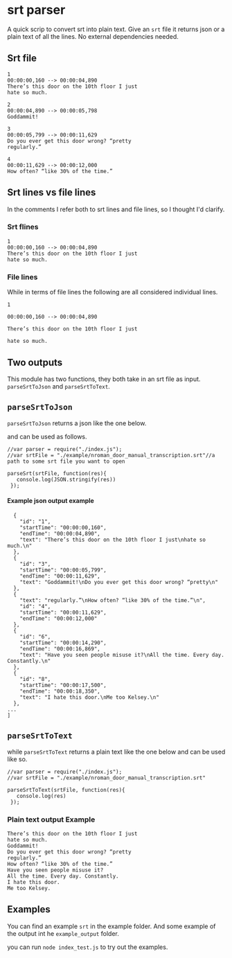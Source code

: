# srt parser
A quick scrip to convert srt into plain text.
Give an `srt` file it returns json or a plain text of all the lines.
No external dependencies needed.


## Srt file
```srt
1
00:00:00,160 --> 00:00:04,890
There’s this door on the 10th floor I just
hate so much.

2
00:00:04,890 --> 00:00:05,798
Goddammit!

3
00:00:05,799 --> 00:00:11,629
Do you ever get this door wrong? “pretty
regularly.”

4
00:00:11,629 --> 00:00:12,000
How often? “like 30% of the time.”
```

## Srt lines vs file lines
In the comments I refer both to srt lines and file lines, so I thought I'd clarify.

### Srt flines
```
1
00:00:00,160 --> 00:00:04,890
There’s this door on the 10th floor I just
hate so much.
```

### File lines
While in terms of file lines the following are all considered individual lines.
```
1
```

```
00:00:00,160 --> 00:00:04,890
```

```
There’s this door on the 10th floor I just
```

```
hate so much.
```

## Two outputs
This module has two functions, they both take in an srt file as input.
`parseSrtToJson` and `parseSrtToText`.

## `parseSrtToJson`
`parseSrtToJson` returns a json like the one below.

and can be used as follows.
```
//var parser = require("./index.js");
//var srtFile = "./example/nroman_door_manual_transcription.srt"//a path to some srt file you want to open

parseSrt(srtFile, function(res){
   console.log(JSON.stringify(res))
 });
```


#### Example json output example

```
  {
    "id": "1",
    "startTime": "00:00:00,160",
    "endTime": "00:00:04,890",
    "text": "There’s this door on the 10th floor I just\nhate so much.\n"
  },
  {
    "id": "3",
    "startTime": "00:00:05,799",
    "endTime": "00:00:11,629",
    "text": "Goddammit!\nDo you ever get this door wrong? “pretty\n"
  },
  {
    "text": "regularly.”\nHow often? “like 30% of the time.”\n",
    "id": "4",
    "startTime": "00:00:11,629",
    "endTime": "00:00:12,000"
  },
  {
    "id": "6",
    "startTime": "00:00:14,290",
    "endTime": "00:00:16,869",
    "text": "Have you seen people misuse it?\nAll the time. Every day. Constantly.\n"
  },
  {
    "id": "8",
    "startTime": "00:00:17,500",
    "endTime": "00:00:18,350",
    "text": "I hate this door.\nMe too Kelsey.\n"
  },
...
]
```

## `parseSrtToText`

while `parseSrtToText` returns a plain text like the one below and can be used like so.

```
//var parser = require("./index.js");
//var srtFile = "./example/nroman_door_manual_transcription.srt"

parseSrtToText(srtFile, function(res){
   console.log(res)
 });
```

### Plain text output Example
```
There’s this door on the 10th floor I just
hate so much.
Goddammit!
Do you ever get this door wrong? “pretty
regularly.”
How often? “like 30% of the time.”
Have you seen people misuse it?
All the time. Every day. Constantly.
I hate this door.
Me too Kelsey.
```

## Examples
You can find an example `srt` in the example folder. And some example of the output int he `example_output` folder.

you can run `node index_test.js` to try out the examples.

<!--
## code overview

The script has a main function `parseSrtContent` that takes in an srt file and returns a json like the one seen above to the callback.

`parseSrtToText` uses `parseSrtToText` to iterate over the "srt json" and return the text as a string.

 `parseSrtContent` opens up the file.
 splits it into an array of file lines.
  defines the components of the srt line as regex variables (line counter, timecodes, text).

  then iterates over the file lines array

  and for each line checks agains the srt components regex previously defined

  if it matches then creates a srt line object where it saves the attribute.

  The tricky part is how to save the second file line of the text without overwritightin the text. so the workaround is that because we know there can be at most two lines but there were never be more then two. it checks if that `.text` attribute already exists, and if it does it means we are on the second line and it appends the text of the second line.
  if it doesn't then we are on the first line and it can be created.
  line breaks`"\n"` are added to preserve initial srt internal line division/carriage return for srt lines

then reached the second line it adds it to the array of srt lines objects results.

And when the loop is finished this is returned to the callback.
  -->
